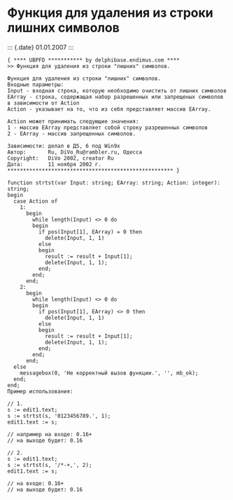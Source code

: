 Функция для удаления из строки лишних символов
==============================================

::: {.date}
01.01.2007
:::

    { **** UBPFD *********** by delphibase.endimus.com ****
    >> Функция для удаления из строки "лишних" символов.
     
    Функция для удаления из строки "лишних" символов.
    Входные параметры:
    Input - входная строка, которую необходимо очистить от лишних символов
    EArray - строка, содержащая набор разрешенных или запрещеных символов
    в зависимости от Action
    Action - указывает на то, что из себя представляет массив EArray.
     
    Action может принимать следующие значения:
    1 - массив EArray представляет собой строку разрешенных символов
    2 - EArray - массив запрещенных символов.
     
    Зависимости: делал в Д5, 6 под Win9x
    Автор:       Ru, DiVo_Ru@rambler.ru, Одесса
    Copyright:   DiVo 2002, creator Ru
    Дата:        11 ноября 2002 г.
    ***************************************************** }
     
    function strtst(var Input: string; EArray: string; Action: integer): string;
    begin
      case Action of
        1:
          begin
            while length(Input) <> 0 do
            begin
              if pos(Input[1], EArray) = 0 then
                delete(Input, 1, 1)
              else
              begin
                result := result + Input[1];
                delete(Input, 1, 1);
              end;
            end;
          end;
        2:
          begin
            while length(Input) <> 0 do
            begin
              if pos(Input[1], EArray) <> 0 then
                delete(Input, 1, 1)
              else
              begin
                result := result + Input[1];
                delete(Input, 1, 1);
              end;
            end;
          end;
      else
        messagebox(0, 'Не корректный вызов функции.', '', mb_ok);
      end;
    end;
    Пример использования: 
     
    // 1.
    s := edit1.text;
    s := strtst(s, '0123456789.', 1);
    edit1.text := s;
     
    // например на входе: 0.16+
    // на выходе будет: 0.16
     
    // 2.
    s := edit1.text;
    s := strtst(s, '/*-+,', 2);
    edit1.text := s;
     
    // на входе: 0.16+
    // на выходе будет: 0.16
